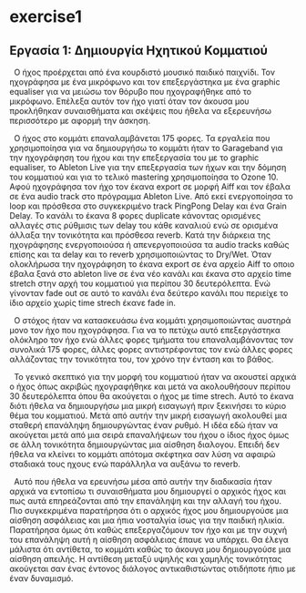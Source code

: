 # exercise1
## Εργασία 1: Δημιουργία Ηχητικού Κομματιού



&nbsp;&nbsp;Ο ήχος προέρχεται από ένα κουρδιστό μουσικό παιδικό παιχνίδι. Τον ηχογράφησα με ένα μικρόφωνο και τον επεξεργάστηκα με ένα graphic equaliser για να μειώσω τον θόρυβο που ηχογραφήθηκε από το μικρόφωνο. Επέλεξα αυτόν τον ήχο γιατί όταν τον άκουσα μου προκλήθηκαν συναισθήματα και σκέψεις που ήθελα να εξερευνήσω περισσότερο με αφορμή την άσκηση. 
 
&nbsp;&nbsp;Ο ήχος στο κομμάτι επαναλαμβάνεται 175 φορες. Τα εργαλεία που χρησιμοποίησα για να δημιουργήσω το κομμάτι ήταν το Garageband για την ηχογράφηση του ήχου και την επεξεργασία του με το graphic equaliser, το Ableton Live για την επεξεργασία των ήχων και την δόμηση του κομματιού και για το τελικό mastering χρησιμοποίησα το Ozone 10. Αφού ηχογράφησα τον ήχο τον έκανα export σε μορφή Αiff και τον έβαλα σε ένα audio track στο πρόγραμμα Ableton Live. Από εκεί ενεργοποίησα το loop και πρόσθεσα στο συγκεκριμένο track PingPong Delay και ένα Grain Delay. Το κανάλι το έκανα 8 φορες duplicate κάνοντας ορισμένες αλλαγές στις ρύθμισις των delay του κάθε καναλιού ενώ σε ορισμένα άλλαξα την τονικότητα και πρόσθεσα reverb. Κατά την διάρκεια της ηχογράφησης ενεργοποιούσα ή απενεργοποιούσα τα audio tracks καθώς επίσης και τα delay και το reverb χρησιμοποιώντας το Dry/Wet. Όταν ολοκλήρωσα την ηχογράφηση το έκανα export σε ένα αρχείο Aiff το οποιο έβαλα ξανά στο ableton live σε ένα νέο κανάλι και έκανα στο αρχείο time stretch στην αρχή του κομματιού για περίπου 30 δευτερόλεπτα. Ενώ γίνονταν fade out σε αυτό το κανάλι ένα δεύτερο κανάλι που περιείχε το ίδιο αρχείο χωρίς time strech έκανε fade in. 


&nbsp;&nbsp;Ο στόχος ήταν να κατασκευάσω ένα κομμάτι χρησιμοποιώντας αυστηρά μονο τον ήχο που ηχογράφησα. Για να το πετύχω αυτό επεξεργάστηκα ολόκληρο τον ήχο ενώ άλλες φορες τμήματα του επαναλαμβάνοντας τον συνολικά 175 φορες, άλλες φορες αντιστρέφοντας τον ενώ άλλες φορες αλλάζοντας την τονικότητα του, τον χρόνο την ένταση και το βάθος.
 
&nbsp;&nbsp;Το γενικό σκεπτικό για την μορφή του κομματιού ήταν να ακουστεί αρχικά ο ήχος όπως ακριβώς ηχογραφήθηκε και μετά να ακολουθήσουν περίπου 30 δευτερόλεπτα όπου θα ακούγεται ο ήχος με time strech. Αυτό το έκανα διότι ήθελα να δημιουργήσω μια μικρή εισαγωγή πριν ξεκινήσει το κύριο θέμα του κομματιού. Μετά από αυτήν την μικρή εισαγωγή ακολουθεί μια σταθερή επανάληψη δημιουργώντας έναν ρυθμό. Η ιδέα εδώ ήταν να ακούγεται μετά από μια σειρά επαναλήψεων του ήχου ο ίδιος ήχος όμως σε άλλη τονικότητα δημιουργώντας μια αίσθηση διαλογου. Επειδή δεν ήθελα να κλείνει το κομμάτι απότομα σκέφτηκα σαν λύση να αφαιρώ σταδιακά τους ηχους ενώ παράλληλα να αυξάνω το reverb.

&nbsp;&nbsp;Αυτό που ήθελα να ερευνήσω μέσα από αυτήν την διαδικασία ήταν αρχικά να εντοπίσω τι συναισθήματα μου δημιουργεί ο αρχικός ήχος και πως αυτά επηρεάζονται από την επανάληψη και την αλλαγή του ήχου. Πιο συγκεκριμένα παρατήρησα ότι ο αρχικός ήχος μου δημιουργούσε μια αίσθηση ασφάλειας και μια ήπια νοσταλγία ίσως για την παιδική ηλικία. Παρατήρησα όμως ότι καθώς επεξεργαζόμουν τον ήχο και με την συχνή του επανάληψη αυτή η αίσθηση ασφάλειας έπαυε να υπάρχει. Θα έλεγα μάλιστα ότι αντίθετα, το κομμάτι καθώς το άκουγα μου δημιουργούσε μια αίσθηση απειλής. Η αντίθεση μεταξύ υψηλής και χαμηλής τονικότητας ακούγεται σαν ένας έντονος διάλογος αντικαθιστώντας οτιδήποτε ήπιο με έναν δυναμισμό.
